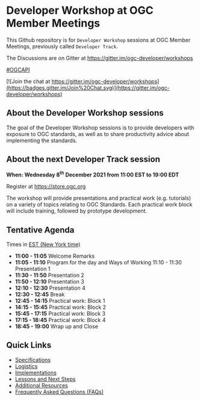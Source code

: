 # Developer Workshop at OGC Member Meetings


This Github repository is for `Developer Workshop` sessions at OGC Member Meetings, previously called `Developer Track`.

The Discussions are on Gitter at https://gitter.im/ogc-developer/workshops

[#OGCAPI](https://twitter.com/hashtag/OGCAPI)

[![Join the chat at https://gitter.im/ogc-developer/workshops](https://badges.gitter.im/Join%20Chat.svg)](https://gitter.im/ogc-developer/workshops)



About the Developer Workshop sessions
----------------

The goal of the Developer Workshop sessions is to provide developers with exposure to OGC standards, as well as to share productivity advice about implementing the standards.

About the next Developer Track session
----------------

**When: Wednesday 8<sup>th</sup> December 2021 from 11:00 EST to 19:00 EDT**

Register at https://store.ogc.org

The workshop will provide presentations and practical work (e.g. tutorials) on a variety of topics relating to OGC Standards. Each practical work block will include training, followed by prototype development.


Tentative Agenda
----------------

Times in [EST (New York time)](https://www.timeanddate.com/worldclock/usa/new-york)


* **11:00 - 11:05** Welcome Remarks
* **11:05 - 11:10** Program for the day and Ways of Working 11:10 - 11:30 Presentation 1
* **11:30 - 11:50** Presentation 2
* **11:50 - 12:10** Presentation 3
* **12:10 - 12:30** Presentation 4
* **12:30 - 12:45** Break
* **12:45 - 14:15** Practical work: Block 1
* **14:15 - 15:45** Practical work: Block 2
* **15:45 - 17:15** Practical work: Block 3
* **17:15 - 18:45** Practical work: Block 4
* **18:45 - 19:00** Wrap up and Close

Quick Links
------

* [Specifications](./specs.adoc)
* [Logistics](./logistics.adoc)
* [Implementations](./implementations.adoc)
* [Lessons and Next Steps](./lessonsAndNextSteps.adoc)
* [Additional Resources](./additionalResources.adoc)
* [Frequently Asked Questions (FAQs)](./FAQ.adoc)
